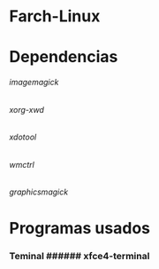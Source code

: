 # Farch-Linux

# Dependencias

###### imagemagick 
###### xorg-xwd 
###### xdotool 
###### wmctrl 
###### graphicsmagick

# Programas usados

### Teminal ###### xfce4-terminal